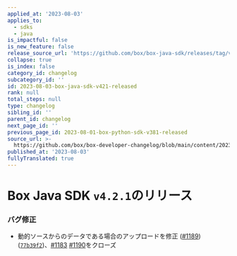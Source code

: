 ```yaml
---
applied_at: '2023-08-03'
applies_to:
  - sdks
  - java
is_impactful: false
is_new_feature: false
release_source_url: 'https://github.com/box/box-java-sdk/releases/tag/v4.2.1'
collapse: true
is_index: false
category_id: changelog
subcategory_id: ''
id: 2023-08-03-box-java-sdk-v421-released
rank: null
total_steps: null
type: changelog
sibling_id: ''
parent_id: changelog
next_page_id: ''
previous_page_id: 2023-08-01-box-python-sdk-v381-released
source_url: >-
  https://github.com/box/box-developer-changelog/blob/main/content/2023/08-03-box-java-sdk-v421-released.md
published_at: '2023-08-03'
fullyTranslated: true
---
```

# Box Java SDK `v4.2.1`のリリース

### バグ修正

* 動的ソースからのデータである場合のアップロードを修正 ([#1189][1]) ([`77b39f2`][2])、[#1183][3] [#1190][4]をクローズ

[1]: https://github.com/box/box-java-sdk/issues/1189

[2]: https://github.com/box/box-java-sdk/commit/77b39f2645d53bdab0ade23b637c211ea070fcf5

[3]: https://github.com/box/box-java-sdk/issues/1183

[4]: https://github.com/box/box-java-sdk/issues/1190
